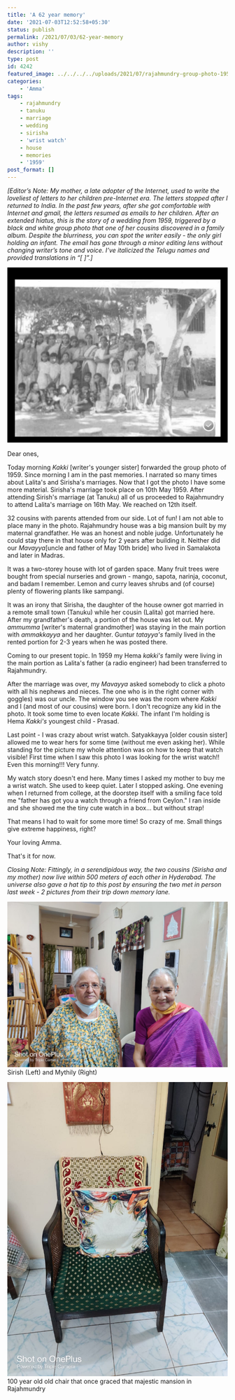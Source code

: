 ```yaml
---
title: 'A 62 year memory'
date: '2021-07-03T12:52:58+05:30'
status: publish
permalink: /2021/07/03/62-year-memory
author: vishy
description: ''
type: post
id: 4242
featured_image: ../../../../uploads/2021/07/rajahmundry-group-photo-1959.jpg
categories: 
    - 'Amma'
tags:
    - rajahmundry
    - tanuku
    - marriage
    - wedding
    - sirisha
    - 'wrist watch'
    - house
    - memories
    - '1959'
post_format: []
---
```


*\[Editor’s Note: My mother, a late adopter of the Internet, used to write the loveliest of letters to her children pre-Internet era. The letters stopped after I returned to India. In the past few years, after she got comfortable with Internet and gmail, the letters resumed as emails to her children. After an extended hiatus, this is the story of a wedding from 1959, triggered by a black and white group photo that one of her cousins discovered in a family album. Despite the blurriness, you can spot the writer easily - the only girl holding an infant. The email has gone through a minor editing lens without changing writer’s tone and voice. I’ve italicized the Telugu names and provided translations in “\[ \]”.\]*
 
![](../../../../uploads/2021/07/rajahmundry-group-photo-1959.jpg)

Dear ones,

Today morning _Kakki_ [writer's younger sister] forwarded the group photo of 1959. Since morning I am in the past memories. I narrated so many times about Lalita's and Sirisha's marriages. Now that I got the photo I have some more material. Sirisha's marriage took place on 10th May 1959. After attending Sirish's marriage (at Tanuku) all of us proceeded to Rajahmundry to attend Lalita's marriage on 16th May. We reached on 12th itself.

32 cousins with parents attended from our side. Lot of fun! I am not able to place many in the photo. Rajahmundry house was a big mansion built by my maternal grandfather. He was an honest and noble judge. Unfortunately he could stay there in that house only for 2 years after building it. Neither did our _Mavayya_[uncle and father of May 10th bride] who lived in Samalakota and later in Madras.
     
It was a two-storey house with lot of garden space. Many fruit trees were bought from special nurseries and grown - mango, sapota, narinja, coconut, and badam I remember. Lemon and curry leaves shrubs and (of course) plenty of flowering plants like sampangi.

It was an irony that Sirisha, the daughter of the house owner got married in a remote small town (Tanuku) while her cousin (Lalita) got married here. After my grandfather's death, a portion of the house was let out. My _ammumma_ [writer's maternal grandmother] was staying in the main portion with _ammakkayya_ and her daughter. Guntur _tatayya's_ family lived in the rented portion for 2-3 years when he was posted there.

Coming to our present topic. In 1959 my Hema _kakki's_ family were living in the main portion as Lalita's father (a radio engineer) had been transferred to Rajahmundry.

After the marriage was over, my _Mavayya_ asked somebody to click a photo with all his nephews and nieces. The one who is in the right corner with goggles) was our uncle. The window you see was the room where _Kakki_ and I (and most of our cousins) were born. I don't recognize any kid in the photo. It took some time to even locate _Kakki_. The infant I'm holding is Hema _Kakki's_ youngest child - Prasad.

Last point - I was crazy about wrist watch. Satyakkayya [older cousin sister] allowed me to wear hers for some time (without me even asking her). While standing for the picture my whole attention was on how to keep that watch visible! First time when I saw this photo I was looking for the wrist watch!! Even this morning!!! Very funny.

My watch story doesn't end here. Many times I asked my mother to buy me a wrist watch. She  used to keep quiet. Later I stopped asking. One evening when I returned from college,  at the doorstep itself with a smiling face told me "father has got you a watch through a friend from Ceylon." I ran inside and she showed me the tiny cute watch in a box... but without strap! 

That means I had to wait for some more time! So crazy of me. Small things give extreme happiness, right? 

Your loving Amma.

That's it for now.

*Closing Note: Fittingly, in a serendipidous way, the two cousins (Sirisha and my mother) now live within 500 meters of each other in Hyderabad. The universe also gave a hat tip to this post by ensuring the two met in person last week - 2 pictures from their trip down memory lane.* 

![](../../../../uploads/2021/07/sirisha-and-mythily.jpg) Sirish (Left) and Mythily (Right)

![](../../../../uploads/2021/07/100-year-old-chair.jpg) 100 year old old chair that once graced that majestic mansion in Rajahmundry


